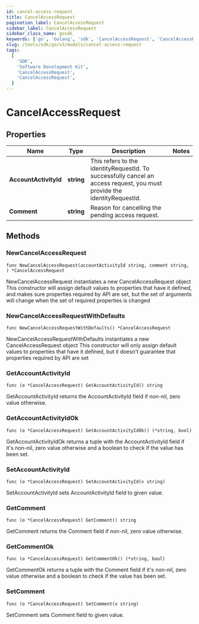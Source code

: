 ```yaml
---
id: cancel-access-request
title: CancelAccessRequest
pagination_label: CancelAccessRequest
sidebar_label: CancelAccessRequest
sidebar_class_name: gosdk
keywords: ['go', 'Golang', 'sdk', 'CancelAccessRequest', 'CancelAccessRequest']
slug: /tools/sdk/go/v3/models/cancel-access-request
tags:
  [
    'SDK',
    'Software Development Kit',
    'CancelAccessRequest',
    'CancelAccessRequest',
  ]
---
```


# CancelAccessRequest

## Properties

| Name | Type | Description | Notes |
| --- | --- | --- | --- |
| **AccountActivityId** | **string** | This refers to the identityRequestId. To successfully cancel an access request, you must provide the identityRequestId. |
| **Comment** | **string** | Reason for cancelling the pending access request. |

## Methods

### NewCancelAccessRequest

`func NewCancelAccessRequest(accountActivityId string, comment string, ) *CancelAccessRequest`

NewCancelAccessRequest instantiates a new CancelAccessRequest object This constructor will assign default values to properties that have it defined, and makes sure properties required by API are set, but the set of arguments will change when the set of required properties is changed

### NewCancelAccessRequestWithDefaults

`func NewCancelAccessRequestWithDefaults() *CancelAccessRequest`

NewCancelAccessRequestWithDefaults instantiates a new CancelAccessRequest object This constructor will only assign default values to properties that have it defined, but it doesn't guarantee that properties required by API are set

### GetAccountActivityId

`func (o *CancelAccessRequest) GetAccountActivityId() string`

GetAccountActivityId returns the AccountActivityId field if non-nil, zero value otherwise.

### GetAccountActivityIdOk

`func (o *CancelAccessRequest) GetAccountActivityIdOk() (*string, bool)`

GetAccountActivityIdOk returns a tuple with the AccountActivityId field if it's non-nil, zero value otherwise and a boolean to check if the value has been set.

### SetAccountActivityId

`func (o *CancelAccessRequest) SetAccountActivityId(v string)`

SetAccountActivityId sets AccountActivityId field to given value.

### GetComment

`func (o *CancelAccessRequest) GetComment() string`

GetComment returns the Comment field if non-nil, zero value otherwise.

### GetCommentOk

`func (o *CancelAccessRequest) GetCommentOk() (*string, bool)`

GetCommentOk returns a tuple with the Comment field if it's non-nil, zero value otherwise and a boolean to check if the value has been set.

### SetComment

`func (o *CancelAccessRequest) SetComment(v string)`

SetComment sets Comment field to given value.
